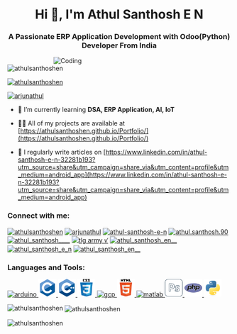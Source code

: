 <h1 align="center">Hi 👋, I'm Athul Santhosh E N</h1>
<h3 align="center">A Passionate ERP Application Development with Odoo(Python) Developer From India</h3>

<img align="right" alt="Coding" width="400" src="https://cdn.dribbble.com/users/1162077/screenshots/3848914/programmer.gif">

<p align="left"> <img src="https://komarev.com/ghpvc/?username=athulsanthoshen&label=Profile%20views&color=0e75b6&style=flat" alt="athulsanthoshen" /> </p>

<p align="left"> <a href="https://github.com/ryo-ma/github-profile-trophy"><img src="https://github-profile-trophy.vercel.app/?username=athulsanthoshen" alt="athulsanthoshen" /></a> </p>

<p align="left"> <a href="https://twitter.com/arjunathul" target="blank"><img src="https://img.shields.io/twitter/follow/arjunathul?logo=twitter&style=for-the-badge" alt="arjunathul" /></a> </p>

- 🌱 I’m currently learning **DSA, ERP Application, AI, IoT**

- 👨‍💻 All of my projects are available at [https://athulsanthoshen.github.io/Portfolio/](https://athulsanthoshen.github.io/Portfolio/)

- 📝 I regularly write articles on [https://www.linkedin.com/in/athul-santhosh-e-n-32281b193?utm_source=share&utm_campaign=share_via&utm_content=profile&utm_medium=android_app](https://www.linkedin.com/in/athul-santhosh-e-n-32281b193?utm_source=share&utm_campaign=share_via&utm_content=profile&utm_medium=android_app)

<h3 align="left">Connect with me:</h3>
<p align="left">
<a href="https://dev.to/athulsanthoshen" target="blank"><img align="center" src="https://raw.githubusercontent.com/rahuldkjain/github-profile-readme-generator/master/src/images/icons/Social/devto.svg" alt="athulsanthoshen" height="30" width="40" /></a>
<a href="https://twitter.com/arjunathul" target="blank"><img align="center" src="https://raw.githubusercontent.com/rahuldkjain/github-profile-readme-generator/master/src/images/icons/Social/twitter.svg" alt="arjunathul" height="30" width="40" /></a>
<a href="https://linkedin.com/in/athul-santhosh-e-n" target="blank"><img align="center" src="https://raw.githubusercontent.com/rahuldkjain/github-profile-readme-generator/master/src/images/icons/Social/linked-in-alt.svg" alt="athul-santhosh-e-n" height="30" width="40" /></a>
<a href="https://fb.com/athul.santhosh.90" target="blank"><img align="center" src="https://raw.githubusercontent.com/rahuldkjain/github-profile-readme-generator/master/src/images/icons/Social/facebook.svg" alt="athul.santhosh.90" height="30" width="40" /></a>
<a href="https://instagram.com/athul_santhosh____" target="blank"><img align="center" src="https://raw.githubusercontent.com/rahuldkjain/github-profile-readme-generator/master/src/images/icons/Social/instagram.svg" alt="athul_santhosh____" height="30" width="40" /></a>
<a href="https://www.youtube.com/c/tlg army ꪜ" target="blank"><img align="center" src="https://raw.githubusercontent.com/rahuldkjain/github-profile-readme-generator/master/src/images/icons/Social/youtube.svg" alt="tlg army ꪜ" height="30" width="40" /></a>
<a href="https://discord.gg/athul_santhosh_en__" target="blank"><img align="center" src="https://raw.githubusercontent.com/rahuldkjain/github-profile-readme-generator/master/src/images/icons/Social/discord.svg" alt="athul_santhosh_en__" height="30" width="40" /></a>
<a href="https://youpic.com/athul_santhosh_e_n" target="blank"><img align="center" src="https://asset.brandfetch.io/idj3AZbd9q/idLERdBnui.png" alt="athul_santhosh_e_n" height="30" width="40" /></a>
<a href="https://app.mulearn.org/profile/athulsanthoshen@mulearn" target="_blank"><img align="center" src="https://avatars.githubusercontent.com/u/98015594?s=280&v=4" alt="athul_santhosh_en__" height="30" width="40" /></a>
</p>

<h3 align="left">Languages and Tools:</h3>
<p align="left"> <a href="https://www.arduino.cc/" target="_blank" rel="noreferrer"> <img src="https://cdn.worldvectorlogo.com/logos/arduino-1.svg" alt="arduino" width="40" height="40"/> </a> <a href="https://www.cprogramming.com/" target="_blank" rel="noreferrer"> <img src="https://raw.githubusercontent.com/devicons/devicon/master/icons/c/c-original.svg" alt="c" width="40" height="40"/> </a> <a href="https://www.w3schools.com/cpp/" target="_blank" rel="noreferrer"> <img src="https://raw.githubusercontent.com/devicons/devicon/master/icons/cplusplus/cplusplus-original.svg" alt="cplusplus" width="40" height="40"/> </a> <a href="https://www.w3schools.com/css/" target="_blank" rel="noreferrer"> <img src="https://raw.githubusercontent.com/devicons/devicon/master/icons/css3/css3-original-wordmark.svg" alt="css3" width="40" height="40"/> </a> <a href="https://cloud.google.com" target="_blank" rel="noreferrer"> <img src="https://www.vectorlogo.zone/logos/google_cloud/google_cloud-icon.svg" alt="gcp" width="40" height="40"/> </a> <a href="https://www.w3.org/html/" target="_blank" rel="noreferrer"> <img src="https://raw.githubusercontent.com/devicons/devicon/master/icons/html5/html5-original-wordmark.svg" alt="html5" width="40" height="40"/> </a> <a href="https://www.mathworks.com/" target="_blank" rel="noreferrer"> <img src="https://upload.wikimedia.org/wikipedia/commons/2/21/Matlab_Logo.png" alt="matlab" width="40" height="40"/> </a> <a href="https://www.photoshop.com/en" target="_blank" rel="noreferrer"> <img src="https://raw.githubusercontent.com/devicons/devicon/master/icons/photoshop/photoshop-line.svg" alt="photoshop" width="40" height="40"/> </a> <a href="https://www.php.net" target="_blank" rel="noreferrer"> <img src="https://raw.githubusercontent.com/devicons/devicon/master/icons/php/php-original.svg" alt="php" width="40" height="40"/> </a> <a href="https://www.python.org" target="_blank" rel="noreferrer"> <img src="https://raw.githubusercontent.com/devicons/devicon/master/icons/python/python-original.svg" alt="python" width="40" height="40"/> </a> </p>

<p><img align="left" src="https://github-readme-stats.vercel.app/api/top-langs?username=athulsanthoshen&show_icons=true&locale=en&layout=compact" alt="athulsanthoshen" /></p>

<p>&nbsp;<img align="center" src="https://github-readme-stats.vercel.app/api?username=athulsanthoshen&show_icons=true&locale=en" alt="athulsanthoshen" /></p>

<p><img align="center" src="https://github-readme-streak-stats.herokuapp.com/?user=athulsanthoshen&" alt="athulsanthoshen" /></p>
